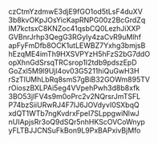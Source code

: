 czCtmYzdmwE3djE9fGO1od5tLsF4duXV
3b8kvOKpJOsYicKapRNPG00z2BcGrdZq
IM7kctsxC8KNZoc41qsbCQ0LezhJiXXP
GVBnrJrhp3QegG3RGyIy4zaCvR9uMlhf
apFyFmDfb8OCK1utLEWBZ7Yxhg3bmjsB
hEzqME4imTh9HXSVPYzH5hFzS2bG7ddO
opXhnGdSrsqTRCsrop1I2tdb9pdszEpD
GoZxl5M9l9Ujl4ov03G5211hiQuGwH3H
rSzTlUMhLbRq8smS7gBiB32GOWm895TV
rOioszBXLPAi5eg4VVpehPwh3d8b8xfk
3BO53jIFV4s9m0oPrc2v2NQrsrJmTSFL
P74bzSiiURwRJ4F7IJ6JOVdyvI0SXbqQ
xdQT1WTb7ngKvdrxFpeI7SLppgwiNlwJ
nUIApjsRr3oQ9dSQr5nhHKScOVCoWnyp
yFLTBJJCNSuFkBon9L9PxBAPxivBjMfo
